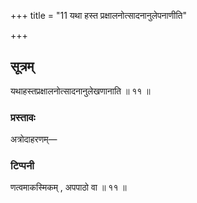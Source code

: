 +++
title = "11 यथा हस्त प्रक्षालनोत्सादनानुलेपनाणीति"

+++

## सूत्रम्
यथाहस्तप्रक्षालनोत्सादनानुलेखणानाति ॥ ११ ॥  
### प्रस्तावः
अत्रोदाहरणम्—  
### टिप्पनी
णत्वमाकस्मिकम् , अपपाठो वा ॥ ११ ॥  

